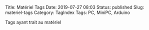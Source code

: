 Title: Matériel Tags
Date: 2019-07-27 08:03
Status: published
Slug: materiel-tags
Category: TagIndex
Tags: PC, MiniPC, Arduino

Tags ayant trait au matériel
